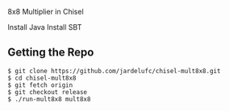 8x8 Multiplier in Chisel

Install Java
Install SBT

Getting the Repo
----------------

    $ git clone https://github.com/jardelufc/chisel-mult8x8.git
    $ cd chisel-mult8x8
    $ git fetch origin
    $ git checkout release
    $ ./run-mult8x8 mult8x8

